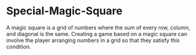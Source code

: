 # Special-Magic-Square
 A magic square is a grid of numbers where the sum of every row, column, and diagonal is the same. Creating a game based on a magic square can involve the player arranging numbers in a grid so that they satisfy this condition.
